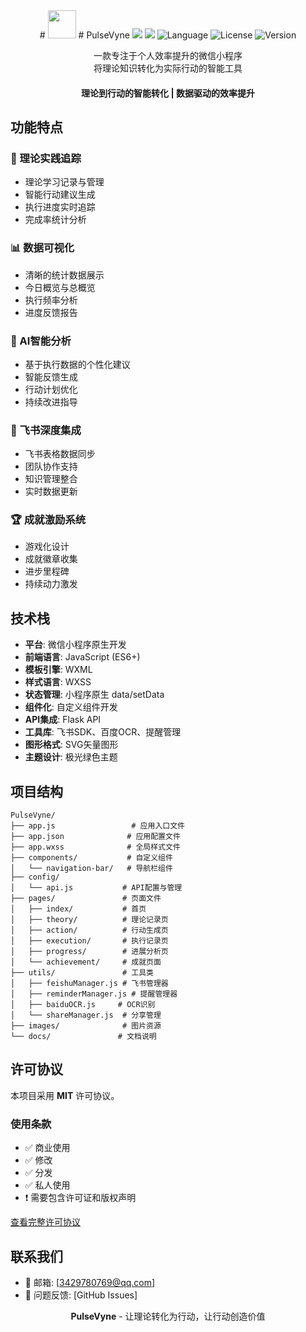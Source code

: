 <div align="center">
# <image src="https://mb.sr-studio.cn/img/memobloom-logo.png" height="45"/>
# PulseVyne
<a href="https://app.fossa.com/projects/git%2Bgithub.com%2FSR-AdventureX2025%2FPulsevyne_All?ref=badge_shield&issueType=license" alt="FOSSA Status"><img src="https://app.fossa.com/api/projects/git%2Bgithub.com%2FSR-AdventureX2025%2FPulsevyne_All.svg?type=shield&issueType=license"/></a>
<a href="https://app.fossa.com/projects/git%2Bgithub.com%2FSR-AdventureX2025%2FPulsevyne_All?ref=badge_shield&issueType=security" alt="FOSSA Status"><img src="https://app.fossa.com/api/projects/git%2Bgithub.com%2FSR-AdventureX2025%2FPulsevyne_All.svg?type=shield&issueType=security"/></a>
<img src="https://img.shields.io/badge/Language-JavaScript-F7DF1E" alt="Language">
<img src="https://img.shields.io/static/v1?label=LICENSE&message=MIT&color=blue" alt="License">
<img src="https://img.shields.io/badge/Version-3.1.4-brightgreen" alt="Version">

一款专注于个人效率提升的微信小程序<br/>
将理论知识转化为实际行动的智能工具

#### 理论到行动的智能转化 | 数据驱动的效率提升

</div>

## 功能特点

### 🧠 理论实践追踪
- 理论学习记录与管理
- 智能行动建议生成
- 执行进度实时追踪
- 完成率统计分析

### 📊 数据可视化
- 清晰的统计数据展示
- 今日概览与总概览
- 执行频率分析
- 进度反馈报告

### 🤖 AI智能分析
- 基于执行数据的个性化建议
- 智能反馈生成
- 行动计划优化
- 持续改进指导

### 🔗 飞书深度集成
- 飞书表格数据同步
- 团队协作支持
- 知识管理整合
- 实时数据更新

### 🏆 成就激励系统
- 游戏化设计
- 成就徽章收集
- 进步里程碑
- 持续动力激发

## 技术栈

- **平台**: 微信小程序原生开发
- **前端语言**: JavaScript (ES6+)
- **模板引擎**: WXML
- **样式语言**: WXSS
- **状态管理**: 小程序原生 data/setData
- **组件化**: 自定义组件开发
- **API集成**: Flask API
- **工具库**: 飞书SDK、百度OCR、提醒管理
- **图形格式**: SVG矢量图形
- **主题设计**: 极光绿色主题

## 项目结构

```
PulseVyne/
├── app.js                 # 应用入口文件
├── app.json              # 应用配置文件
├── app.wxss              # 全局样式文件
├── components/           # 自定义组件
│   └── navigation-bar/   # 导航栏组件
├── config/
│   └── api.js           # API配置与管理
├── pages/               # 页面文件
│   ├── index/           # 首页
│   ├── theory/          # 理论记录页
│   ├── action/          # 行动生成页
│   ├── execution/       # 执行记录页
│   ├── progress/        # 进展分析页
│   └── achievement/     # 成就页面
├── utils/               # 工具类
│   ├── feishuManager.js # 飞书管理器
│   ├── reminderManager.js # 提醒管理器
│   ├── baiduOCR.js     # OCR识别
│   └── shareManager.js  # 分享管理
├── images/              # 图片资源
└── docs/               # 文档说明
```
## 许可协议

本项目采用 **MIT** 许可协议。

### 使用条款
- ✅ 商业使用
- ✅ 修改
- ✅ 分发
- ✅ 私人使用
- ❗ 需要包含许可证和版权声明

[查看完整许可协议](LICENSE)

## 联系我们

- 📧 邮箱: [3429780769@qq.com]
- 🐛 问题反馈: [GitHub Issues]


<div align="center">

**PulseVyne** - 让理论转化为行动，让行动创造价值

</div>
